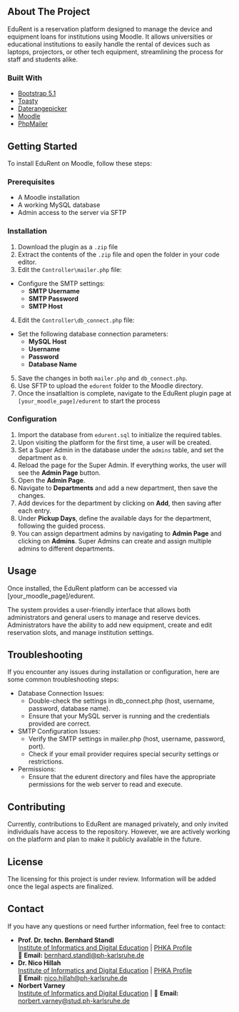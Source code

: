 <!-- ABOUT THE PROJECT -->
## About The Project

EduRent is a reservation platform designed to manage the device and equipment loans for institutions using Moodle. It allows universities or educational institutions to easily handle the rental of devices such as laptops, projectors, or other tech equipment, streamlining the process for staff and students alike.

### Built With

* [Bootstrap 5.1](https://getbootstrap.com/docs/5.1/getting-started/introduction)
* [Toasty](http://jakim.me/Toasty.js/)
* [Daterangepicker](http://www.daterangepicker.com)
* [Moodle](https://moodle.org)
* [PhpMailer](https://github.com/PHPMailer/PHPMailer)


<!-- GETTING STARTED -->
## Getting Started
To install EduRent on Moodle, follow these steps:

### Prerequisites
- A Moodle installation
- A working MySQL database
- Admin access to the server via SFTP

### Installation
1. Download the plugin as a `.zip` file
2. Extract the contents of the `.zip` file and open the folder in your code editor.
3. Edit the `Controller\mailer.php` file:
- Configure the SMTP settings:
  - **SMTP Username**
  - **SMTP Password**
  - **SMTP Host**

4. Edit the `Controller\db_connect.php` file:
- Set the following database connection parameters:
  - **MySQL Host**
  - **Username**
  - **Password**
  - **Database Name**
5. Save the changes in both `mailer.php` and `db_connect.php`.
6. Use SFTP to upload the `edurent` folder to the Moodle directory.
8. Once the insatlaltion is complete, navigate to the EduRent plugin page at `[your_moodle_page]/edurent` to start the process

### Configuration
1. Import the database from `edurent.sql` to initialize the required tables.
2. Upon visiting the platform for the first time, a user will be created.
3. Set a Super Admin in the database under the `admins` table, and set the department as `0`.
4. Reload the page for the Super Admin. If everything works, the user will see the **Admin Page** button.
5. Open the **Admin Page**.
6. Navigate to **Departments** and add a new department, then save the changes.
7. Add devices for the department by clicking on **Add**, then saving after each entry.
8. Under **Pickup Days**, define the available days for the department, following the guided process.
9. You can assign department admins by navigating to **Admin Page** and clicking on **Admins**. Super Admins can create and assign multiple admins to different departments.

<!-- USAGE -->

## Usage

Once installed, the EduRent platform can be accessed via [your_moodle_page]/edurent.

The system provides a user-friendly interface that allows both administrators and general users to manage and reserve devices. Administrators have the ability to add new equipment, create and edit reservation slots, and manage institution settings.

## Troubleshooting

If you encounter any issues during installation or configuration, here are some common troubleshooting steps:

- Database Connection Issues:
  - Double-check the settings in db_connect.php (host, username, password, database name).
  - Ensure that your MySQL server is running and the credentials provided are correct.
- SMTP Configuration Issues:
  - Verify the SMTP settings in mailer.php (host, username, password, port).
  - Check if your email provider requires special security settings or restrictions.
- Permissions:
  - Ensure that the edurent directory and files have the appropriate permissions for the web server to read and execute.


<!-- CONTRIBUTING -->

## Contributing

Currently, contributions to EduRent are managed privately, and only invited individuals have access to the repository. However, we are actively working on the platform and plan to make it publicly available in the future.

<!-- LICENSE -->
## License

The licensing for this project is under review. Information will be added once the legal aspects are finalized.


<!-- CONTACT -->
## Contact

If you have any questions or need further information, feel free to contact:

- **Prof. Dr. techn. Bernhard Standl**  
  [Institute of Informatics and Digital Education](https://en.ph-karlsruhe.de/research/institute-of-informatics-and-digital-education) | [PHKA Profile](https://www.ph-karlsruhe.de/personen/detail/Bernhard_Standl_137)  
  📧 **Email:** [bernhard.standl@ph-karlsruhe.de](mailto:bernhard.standl@ph-karlsruhe.de)
- **Dr. Nico Hillah**  
  [Institute of Informatics and Digital Education](https://en.ph-karlsruhe.de/research/institute-of-informatics-and-digital-education) | [PHKA Profile](https://www.ph-karlsruhe.de/personen/detail/Nico_Hillah_6117)  
  📧 **Email:** [nico.hillah@ph-karlsruhe.de](mailto:nico.hillah@ph-karlsruhe.de)
- **Norbert Varney**  
  [Institute of Informatics and Digital Education](https://en.ph-karlsruhe.de/research/institute-of-informatics-and-digital-education) | 
  📧 **Email:** [norbert.varney@stud.ph-karlsruhe.de](mailto:norbert.varney@stud.ph-karlsruhe.de)
